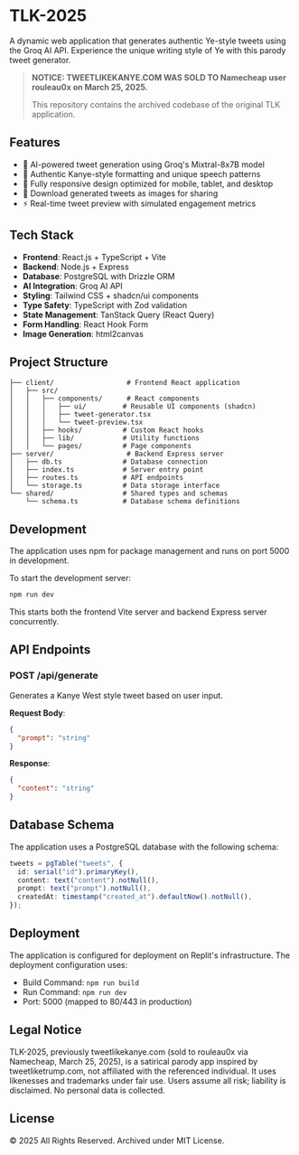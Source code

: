 
# TLK-2025

A dynamic web application that generates authentic Ye-style tweets using the Groq AI API. Experience the unique writing style of Ye with this parody tweet generator.

> **NOTICE: TWEETLIKEKANYE.COM WAS SOLD TO Namecheap user rouleau0x on March 25, 2025.**
> 
> This repository contains the archived codebase of the original TLK application.

## Features

- 🎯 AI-powered tweet generation using Groq's Mixtral-8x7B model
- 💫 Authentic Kanye-style formatting and unique speech patterns
- 📱 Fully responsive design optimized for mobile, tablet, and desktop
- 📸 Download generated tweets as images for sharing
- ⚡ Real-time tweet preview with simulated engagement metrics

## Tech Stack

- **Frontend**: React.js + TypeScript + Vite
- **Backend**: Node.js + Express
- **Database**: PostgreSQL with Drizzle ORM
- **AI Integration**: Groq AI API
- **Styling**: Tailwind CSS + shadcn/ui components
- **Type Safety**: TypeScript with Zod validation
- **State Management**: TanStack Query (React Query)
- **Form Handling**: React Hook Form
- **Image Generation**: html2canvas

## Project Structure

```
├── client/                  # Frontend React application
│   ├── src/
│   │   ├── components/      # React components
│   │   │   ├── ui/         # Reusable UI components (shadcn)
│   │   │   ├── tweet-generator.tsx
│   │   │   └── tweet-preview.tsx
│   │   ├── hooks/          # Custom React hooks
│   │   ├── lib/            # Utility functions
│   │   └── pages/          # Page components
├── server/                  # Backend Express server
│   ├── db.ts               # Database connection
│   ├── index.ts            # Server entry point
│   ├── routes.ts           # API endpoints
│   └── storage.ts          # Data storage interface
└── shared/                 # Shared types and schemas
    └── schema.ts           # Database schema definitions
```

## Development

The application uses npm for package management and runs on port 5000 in development.

To start the development server:

```bash
npm run dev
```

This starts both the frontend Vite server and backend Express server concurrently.

## API Endpoints

### POST /api/generate
Generates a Kanye West style tweet based on user input.

**Request Body**:
```json
{
  "prompt": "string"
}
```

**Response**:
```json
{
  "content": "string"
}
```

## Database Schema

The application uses a PostgreSQL database with the following schema:

```typescript
tweets = pgTable("tweets", {
  id: serial("id").primaryKey(),
  content: text("content").notNull(),
  prompt: text("prompt").notNull(),
  createdAt: timestamp("created_at").defaultNow().notNull(),
});
```

## Deployment

The application is configured for deployment on Replit's infrastructure. The deployment configuration uses:

- Build Command: `npm run build`
- Run Command: `npm run dev`
- Port: 5000 (mapped to 80/443 in production)

## Legal Notice

TLK-2025, previously tweetlikekanye.com (sold to rouleau0x via Namecheap, March 25, 2025), is a satirical parody app inspired by tweetliketrump.com, not affiliated with the referenced individual. It uses likenesses and trademarks under fair use. Users assume all risk; liability is disclaimed. No personal data is collected.

## License

© 2025 All Rights Reserved. Archived under MIT License.
